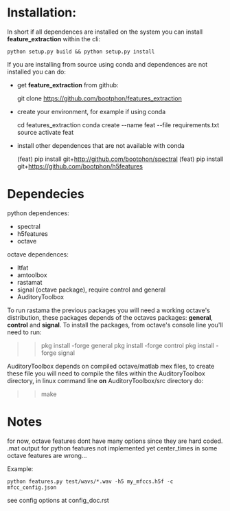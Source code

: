 Installation:
============

In short if all dependences are installed on the system 
you can install **feature_extraction** within the cli:

    python setup.py build && python setup.py install

If you are installing from source using conda  and
dependences are not installed you can do:

- get **feature_extraction** from github:

    git clone https://github.com/bootphon/features_extraction

- create your environment, for example if using conda

    cd features_extraction
    conda create --name feat --file requirements.txt 
    source activate feat

- install other dependences that are not available with conda

    (feat) pip install git+http://github.com/bootphon/spectral
    (feat) pip install git+https://github.com/bootphon/h5features    



Dependecies
===========

python dependences:

- spectral
- h5features
- octave

octave dependences:

- ltfat
- amtoolbox
- rastamat
- signal (octave package), require control and general
- AuditoryToolbox

To run rastama the previous packages you will need a 
working octave's distribution, these packages depends of 
the octaves packages: **general**, **control** and **signal**.
To install the packages, from octave's console line you'll need
to run:

>> pkg install -forge general
>> pkg install -forge control
>> pkg install -forge signal

AuditoryToolbox depends on compiled octave/matlab mex files, to 
create these file you will need to compile the files within the 
AuditoryToolbox directory, in linux command line **on** AuditoryToolbox/src
directory do:

>> make 

Notes
=====

for now, octave features dont have many options since they are hard coded.
.mat output for python features not implemented yet
center_times in some octave features are wrong...


Example:

	python features.py test/wavs/*.wav -h5 my_mfccs.h5f -c mfcc_config.json

see config options at config_doc.rst
